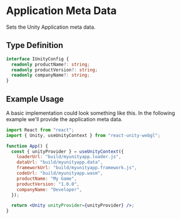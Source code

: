 # Application Meta Data

Sets the Unity Application meta data.

## Type Definition

```ts title="Type Definition"
interface IUnityConfig {
  readonly productName?: string;
  readonly productVersion?: string;
  readonly companyName?: string;
}
```

## Example Usage

A basic implementation could look something like this. In the following example we'll provide the application meta data.

```jsx {10-12} showLineNumbers title="App.jsx"
import React from "react";
import { Unity, useUnityContext } from "react-unity-webgl";

function App() {
  const { unityProvider } = useUnityContext({
    loaderUrl: "build/myunityapp.loader.js",
    dataUrl: "build/myunityapp.data",
    frameworkUrl: "build/myunityapp.framework.js",
    codeUrl: "build/myunityapp.wasm",
    productName: "My Game",
    productVersion: "1.0.0",
    companyName: "Developer",
  });

  return <Unity unityProvider={unityProvider} />;
}
```
